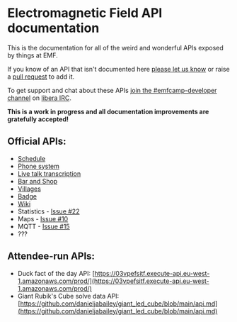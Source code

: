 Electromagnetic Field API documentation
==

This is the documentation for all of the weird and wonderful APIs exposed by things at EMF.

If you know of an API that isn't documented here [please let us know](https://github.com/emfcamp/developer.emfcamp.org/issues) or raise a [pull request](https://github.com/emfcamp/developer.emfcamp.org/pulls) to add it.

To get support and chat about these APIs [join the #emfcamp-developer channel](https://web.libera.chat/?channel=#emfcamp-developer) on [libera IRC](https://libera.chat/).

**This is a work in progress and all documentation improvements are gratefully accepted!**

Official APIs:
--
* [Schedule](schedule)
* [Phone system](phones)
* [Live talk transcription](transcription)
* [Bar and Shop](bar)
* [Villages](villages)
* [Badge](badge)
* [Wiki](wiki)
* Statistics - [Issue #22](https://github.com/emfcamp/developer.emfcamp.org/issues/22)
* Maps - [Issue #10](https://github.com/emfcamp/developer.emfcamp.org/issues/10)
* MQTT - [Issue #15](https://github.com/emfcamp/developer.emfcamp.org/issues/15)
* ???

Attendee-run APIs:
--
* Duck fact of the day API: [https://03vpefsitf.execute-api.eu-west-1.amazonaws.com/prod/](https://03vpefsitf.execute-api.eu-west-1.amazonaws.com/prod/)
* Giant Rubik's Cube solve data API: [https://github.com/danieljabailey/giant_led_cube/blob/main/api.md](https://github.com/danieljabailey/giant_led_cube/blob/main/api.md)
